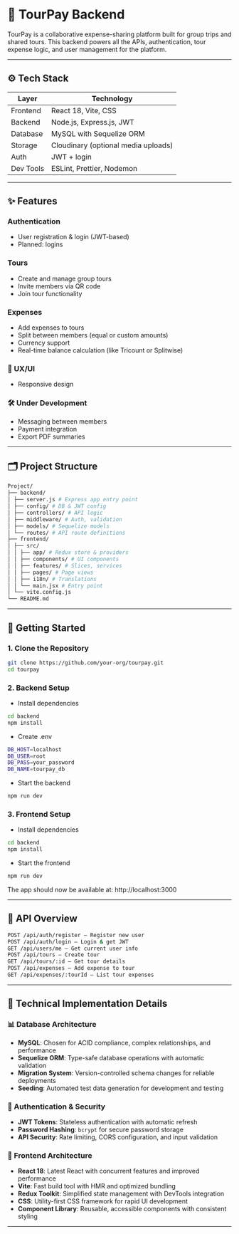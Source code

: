 # 🧾 TourPay Backend

TourPay is a collaborative expense-sharing platform built for group trips and shared tours. This backend powers all the APIs, authentication, tour expense logic, and user management for the platform.

---

## ⚙️ Tech Stack

| Layer     | Technology                             |
|-----------|----------------------------------------|
| Frontend  | React 18, Vite, CSS                    |
| Backend   | Node.js, Express.js, JWT               |
| Database  | MySQL with Sequelize ORM               |
| Storage   | Cloudinary (optional media uploads)    |
| Auth      | JWT + login                            |
| Dev Tools | ESLint, Prettier, Nodemon              |

---

## ✨ Features

### Authentication
- User registration & login (JWT-based)
- Planned: logins

### Tours
- Create and manage group tours
- Invite members via QR code
- Join tour functionality

### Expenses
- Add expenses to tours
- Split between members (equal or custom amounts)
- Currency support
- Real-time balance calculation (like Tricount or Splitwise)

### 🌙 UX/UI
- Responsive design

### 🛠️ Under Development
- Messaging between members
- Payment integration 
- Export PDF summaries

---

## 🗂 Project Structure
```bash
Project/
├── backend/
│ ├── server.js # Express app entry point
│ ├── config/ # DB & JWT config
│ ├── controllers/ # API logic
│ ├── middleware/ # Auth, validation
│ ├── models/ # Sequelize models
│ └── routes/ # API route definitions
├── frontend/
│ ├── src/
│ │ ├── app/ # Redux store & providers
│ │ ├── components/ # UI components
│ │ ├── features/ # Slices, services
│ │ ├── pages/ # Page views
│ │ ├── i18n/ # Translations
│ │ └── main.jsx # Entry point
│ └── vite.config.js
└── README.md
```

---

## 🚀 Getting Started

### 1. Clone the Repository
```bash
git clone https://github.com/your-org/tourpay.git
cd tourpay
```

### 2. Backend Setup
- Install dependencies
```bash
cd backend
npm install
```
- Create .env
```bash
DB_HOST=localhost
DB_USER=root
DB_PASS=your_password
DB_NAME=tourpay_db
```
- Start the backend
```bash
npm run dev
```

### 3. Frontend Setup
- Install dependencies
```bash
cd backend
npm install
```
- Start the frontend
```bash
npm run dev
```
The app should now be available at: http://localhost:3000

---

## 📖 API Overview
```bash
POST /api/auth/register – Register new user
POST /api/auth/login – Login & get JWT
GET /api/users/me – Get current user info
POST /api/tours – Create tour
GET /api/tours/:id – Get tour details
POST /api/expenses – Add expense to tour
GET /api/expenses/:tourId – List tour expenses
```

---

## 🔧 Technical Implementation Details

### 📊 Database Architecture
- **MySQL**: Chosen for ACID compliance, complex relationships, and performance
- **Sequelize ORM**: Type-safe database operations with automatic validation
- **Migration System**: Version-controlled schema changes for reliable deployments
- **Seeding**: Automated test data generation for development and testing

### 🔐 Authentication & Security
- **JWT Tokens**: Stateless authentication with automatic refresh
- **Password Hashing**: `bcrypt` for secure password storage
- **API Security**: Rate limiting, CORS configuration, and input validation

### 🎨 Frontend Architecture
- **React 18**: Latest React with concurrent features and improved performance
- **Vite**: Fast build tool with HMR and optimized bundling
- **Redux Toolkit**: Simplified state management with DevTools integration
- **CSS**: Utility-first CSS framework for rapid UI development
- **Component Library**: Reusable, accessible components with consistent styling

---
